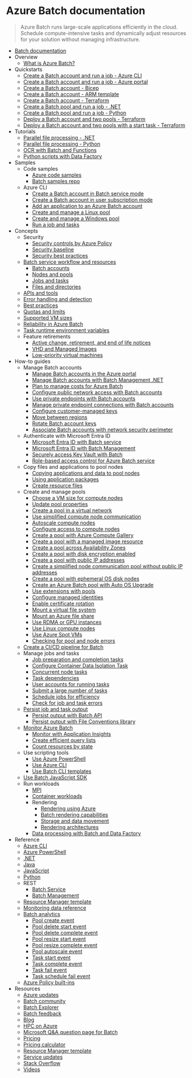 # Azure Batch documentation
> Azure Batch runs large-scale applications efficiently in the cloud. Schedule compute-intensive tasks and dynamically adjust resources for your solution without managing infrastructure.
  - [Batch documentation](https://learn.microsoft.com/en-us/azure/batch/)
  - Overview
    - [What is Azure Batch?](https://learn.microsoft.com/en-us/azure/batch/batch-technical-overview)
  - Quickstarts
    - [Create a Batch account and run a job - Azure CLI](https://learn.microsoft.com/en-us/azure/batch/quick-create-cli)
    - [Create a Batch account and run a job - Azure portal](https://learn.microsoft.com/en-us/azure/batch/quick-create-portal)
    - [Create a Batch account - Bicep](https://learn.microsoft.com/en-us/azure/batch/quick-create-bicep)
    - [Create a Batch account - ARM template](https://learn.microsoft.com/en-us/azure/batch/quick-create-template)
    - [Create a Batch account - Terraform](https://learn.microsoft.com/en-us/azure/batch/quick-create-terraform)
    - [Create a Batch pool and run a job - .NET](https://learn.microsoft.com/en-us/azure/batch/quick-run-dotnet)
    - [Create a Batch pool and run a job - Python](https://learn.microsoft.com/en-us/azure/batch/quick-run-python)
    - [Deploy a Batch account and two pools - Terraform](https://learn.microsoft.com/en-us/azure/batch/quick-deploy-batch-account-two-pools-terraform)
    - [Deploy a Batch account and two pools with a start task - Terraform](https://learn.microsoft.com/en-us/azure/batch/quick-deploy-batch-account-two-pools-start-task-terraform)
  - Tutorials
    - [Parallel file processing - .NET](https://learn.microsoft.com/en-us/azure/batch/tutorial-parallel-dotnet)
    - [Parallel file processing - Python](https://learn.microsoft.com/en-us/azure/batch/tutorial-parallel-python)
    - [OCR with Batch and Functions](https://learn.microsoft.com/en-us/azure/batch/tutorial-batch-functions)
    - [Python scripts with Data Factory](https://learn.microsoft.com/en-us/azure/batch/tutorial-run-python-batch-azure-data-factory)
  - Samples
    - Code samples
      - [Azure code samples](https://azure.microsoft.com/resources/samples/?service=batch)
      - [Batch samples repo](https://github.com/Azure-Samples/azure-batch-samples)
    - Azure CLI
      - [Create a Batch account in Batch service mode](https://learn.microsoft.com/en-us/azure/batch/scripts/batch-cli-sample-create-account)
      - [Create a Batch account in user subscription mode](https://learn.microsoft.com/en-us/azure/batch/scripts/batch-cli-sample-create-user-subscription-account)
      - [Add an application to an Azure Batch account](https://learn.microsoft.com/en-us/azure/batch/scripts/batch-cli-sample-add-application)
      - [Create and manage a Linux pool](https://learn.microsoft.com/en-us/azure/batch/scripts/batch-cli-sample-manage-linux-pool)
      - [Create and manage a Windows pool](https://learn.microsoft.com/en-us/azure/batch/scripts/batch-cli-sample-manage-windows-pool)
      - [Run a job and tasks](https://learn.microsoft.com/en-us/azure/batch/scripts/batch-cli-sample-run-job)
  - Concepts
    - Security
      - [Security controls by Azure Policy](https://learn.microsoft.com/en-us/azure/batch/security-controls-policy)
      - [Security baseline](https://learn.microsoft.com/security/benchmark/azure/baselines/batch-security-baseline?toc=/azure/batch/TOC.json)
      - [Security best practices](https://learn.microsoft.com/en-us/azure/batch/security-best-practices)
    - [Batch service workflow and resources](https://learn.microsoft.com/en-us/azure/batch/batch-service-workflow-features)
      - [Batch accounts](https://learn.microsoft.com/en-us/azure/batch/accounts)
      - [Nodes and pools](https://learn.microsoft.com/en-us/azure/batch/nodes-and-pools)
      - [Jobs and tasks](https://learn.microsoft.com/en-us/azure/batch/jobs-and-tasks)
      - [Files and directories](https://learn.microsoft.com/en-us/azure/batch/files-and-directories)
    - [APIs and tools](https://learn.microsoft.com/en-us/azure/batch/batch-apis-tools)
    - [Error handling and detection](https://learn.microsoft.com/en-us/azure/batch/error-handling)
    - [Best practices](https://learn.microsoft.com/en-us/azure/batch/best-practices)
    - [Quotas and limits](https://learn.microsoft.com/en-us/azure/batch/batch-quota-limit)
    - [Supported VM sizes](https://learn.microsoft.com/en-us/azure/batch/batch-pool-vm-sizes)
    - [Reliability in Azure Batch](https://learn.microsoft.com/en-us/azure/reliability/reliability-batch?toc=/azure/batch/toc.json&bc=/azure/batch/breadcrumb/toc.json)
    - [Task runtime environment variables](https://learn.microsoft.com/en-us/azure/batch/batch-compute-node-environment-variables)
    - Feature retirements
      - [Active change, retirement, and end of life notices](https://github.com/Azure/Batch/labels/notice)
      - [VHD and Managed Images](https://learn.microsoft.com/en-us/azure/batch/batch-custom-image-pools-to-azure-compute-gallery-migration-guide)
      - [Low-priority virtual machines](https://learn.microsoft.com/en-us/azure/batch/low-priority-vms-retirement-migration-guide)
  - How-to guides
    - Manage Batch accounts
      - [Manage Batch accounts in the Azure portal](https://learn.microsoft.com/en-us/azure/batch/batch-account-create-portal)
      - [Manage Batch accounts with Batch Management .NET](https://learn.microsoft.com/en-us/azure/batch/batch-management-dotnet)
      - [Plan to manage costs for Azure Batch](https://learn.microsoft.com/en-us/azure/batch/plan-to-manage-costs)
      - [Configure public network access with Batch accounts](https://learn.microsoft.com/en-us/azure/batch/public-network-access)
      - [Use private endpoints with Batch accounts](https://learn.microsoft.com/en-us/azure/batch/private-connectivity)
      - [Manage private endpoint connections with Batch accounts](https://learn.microsoft.com/en-us/azure/batch/manage-private-endpoint-connections)
      - [Configure customer-managed keys](https://learn.microsoft.com/en-us/azure/batch/batch-customer-managed-key)
      - [Move between regions](https://learn.microsoft.com/en-us/azure/batch/account-move)
      - [Rotate Batch account keys](https://learn.microsoft.com/en-us/azure/batch/account-key-rotation)
      - [Associate Batch accounts with network security perimeter](https://learn.microsoft.com/en-us/azure/batch/network-security-perimeter)
    - Authenticate with Microsoft Entra ID
      - [Microsoft Entra ID with Batch service](https://learn.microsoft.com/en-us/azure/batch/batch-aad-auth)
      - [Microsoft Entra ID with Batch Management](https://learn.microsoft.com/en-us/azure/batch/batch-aad-auth-management)
      - [Securely access Key Vault with Batch](https://learn.microsoft.com/en-us/azure/batch/credential-access-key-vault)
      - [Role-based access control for Azure Batch service](https://learn.microsoft.com/en-us/azure/batch/batch-role-based-access-control)
    - Copy files and applications to pool nodes
      - [Copying applications and data to pool nodes](https://learn.microsoft.com/en-us/azure/batch/batch-applications-to-pool-nodes)
      - [Using application packages](https://learn.microsoft.com/en-us/azure/batch/batch-application-packages)
      - [Create resource files](https://learn.microsoft.com/en-us/azure/batch/resource-files)
    - Create and manage pools
      - [Choose a VM size for compute nodes](https://learn.microsoft.com/en-us/azure/batch/batch-pool-vm-sizes)
      - [Update pool properties](https://learn.microsoft.com/en-us/azure/batch/batch-pool-update-properties)
      - [Create a pool in a virtual network](https://learn.microsoft.com/en-us/azure/batch/batch-virtual-network)
      - [Use simplified compute node communication](https://learn.microsoft.com/en-us/azure/batch/simplified-compute-node-communication)
      - [Autoscale compute nodes](https://learn.microsoft.com/en-us/azure/batch/batch-automatic-scaling)
      - [Configure access to compute nodes](https://learn.microsoft.com/en-us/azure/batch/pool-endpoint-configuration)
      - [Create a pool with Azure Compute Gallery](https://learn.microsoft.com/en-us/azure/batch/batch-sig-images)
      - [Create a pool with a managed image resource](https://learn.microsoft.com/en-us/azure/batch/batch-custom-images)
      - [Create a pool across Availability Zones](https://learn.microsoft.com/en-us/azure/batch/create-pool-availability-zones)
      - [Create a pool with disk encryption enabled](https://learn.microsoft.com/en-us/azure/batch/disk-encryption)
      - [Create a pool with public IP addresses](https://learn.microsoft.com/en-us/azure/batch/create-pool-public-ip)
      - [Create a simplified node communication pool without public IP addresses](https://learn.microsoft.com/en-us/azure/batch/simplified-node-communication-pool-no-public-ip)
      - [Create a pool with ephemeral OS disk nodes](https://learn.microsoft.com/en-us/azure/batch/create-pool-ephemeral-os-disk)
      - [Create an Azure Batch pool with Auto OS Upgrade](https://learn.microsoft.com/en-us/azure/batch/batch-upgrade-policy)
      - [Use extensions with pools](https://learn.microsoft.com/en-us/azure/batch/create-pool-extensions)
      - [Configure managed identities](https://learn.microsoft.com/en-us/azure/batch/managed-identity-pools)
      - [Enable certificate rotation](https://learn.microsoft.com/en-us/azure/batch/automatic-certificate-rotation)
      - [Mount a virtual file system](https://learn.microsoft.com/en-us/azure/batch/virtual-file-mount)
      - [Mount an Azure file share](https://learn.microsoft.com/en-us/azure/batch/pool-file-shares)
      - [Use RDMA or GPU instances](https://learn.microsoft.com/en-us/azure/batch/batch-pool-compute-intensive-sizes)
      - [Use Linux compute nodes](https://learn.microsoft.com/en-us/azure/batch/batch-linux-nodes)
      - [Use Azure Spot VMs](https://learn.microsoft.com/en-us/azure/batch/batch-spot-vms)
      - [Checking for pool and node errors](https://learn.microsoft.com/en-us/azure/batch/batch-pool-node-error-checking)
    - [Create a CI/CD pipeline for Batch](https://learn.microsoft.com/en-us/azure/batch/batch-ci-cd)
    - Manage jobs and tasks
      - [Job preparation and completion tasks](https://learn.microsoft.com/en-us/azure/batch/batch-job-prep-release)
      - [Configure Container Data Isolation Task](https://learn.microsoft.com/en-us/azure/batch/batch-container-isolation-task)
      - [Concurrent node tasks](https://learn.microsoft.com/en-us/azure/batch/batch-parallel-node-tasks)
      - [Task dependencies](https://learn.microsoft.com/en-us/azure/batch/batch-task-dependencies)
      - [User accounts for running tasks](https://learn.microsoft.com/en-us/azure/batch/batch-user-accounts)
      - [Submit a large number of tasks](https://learn.microsoft.com/en-us/azure/batch/large-number-tasks)
      - [Schedule jobs for efficiency](https://learn.microsoft.com/en-us/azure/batch/batch-job-schedule)
      - [Check for job and task errors](https://learn.microsoft.com/en-us/azure/batch/batch-job-task-error-checking)
    - [Persist job and task output](https://learn.microsoft.com/en-us/azure/batch/batch-task-output)
      - [Persist output with Batch API](https://learn.microsoft.com/en-us/azure/batch/batch-task-output-files)
      - [Persist output with File Conventions library](https://learn.microsoft.com/en-us/azure/batch/batch-task-output-file-conventions)
    - [Monitor Azure Batch](https://learn.microsoft.com/en-us/azure/batch/monitor-batch)
      - [Monitor with Application Insights](https://learn.microsoft.com/en-us/azure/batch/monitor-application-insights)
      - [Create efficient query lists](https://learn.microsoft.com/en-us/azure/batch/batch-efficient-list-queries)
      - [Count resources by state](https://learn.microsoft.com/en-us/azure/batch/batch-get-resource-counts)
    - Use scripting tools
      - [Use Azure PowerShell](https://learn.microsoft.com/en-us/azure/batch/batch-powershell-cmdlets-get-started)
      - [Use Azure CLI](https://learn.microsoft.com/en-us/azure/batch/batch-cli-get-started)
      - [Use Batch CLI templates](https://learn.microsoft.com/en-us/azure/batch/batch-cli-templates)
    - [Use Batch JavaScript SDK](https://learn.microsoft.com/en-us/azure/batch/batch-js-get-started)
    - Run workloads
      - [MPI](https://learn.microsoft.com/en-us/azure/batch/batch-mpi)
      - [Container workloads](https://learn.microsoft.com/en-us/azure/batch/batch-docker-container-workloads)
      - Rendering
        - [Rendering using Azure](https://learn.microsoft.com/en-us/azure/batch/batch-rendering-service)
        - [Batch rendering capabilities](https://learn.microsoft.com/en-us/azure/batch/batch-rendering-functionality)
        - [Storage and data movement](https://learn.microsoft.com/en-us/azure/batch/batch-rendering-storage-data-movement)
        - [Rendering architectures](https://learn.microsoft.com/en-us/azure/batch/batch-rendering-architectures)
      - [Data processing with Batch and Data Factory](https://learn.microsoft.com/en-us/azure/data-factory/transform-data-using-dotnet-custom-activity?toc=/azure/batch/toc.json)
  - Reference
    - [Azure CLI](https://learn.microsoft.com/cli/azure/batch)
    - [Azure PowerShell](https://learn.microsoft.com/powershell/module/az.batch/)
    - [.NET](https://learn.microsoft.com/dotnet/api/overview/azure/batch)
    - [Java](https://learn.microsoft.com/java/api/overview/azure/batch)
    - [JavaScript](https://learn.microsoft.com/javascript/api/overview/azure/batch)
    - [Python](https://learn.microsoft.com/python/api/overview/azure/batch)
    - REST
      - [Batch Service](https://learn.microsoft.com/rest/api/batchservice/)
      - [Batch Management](https://learn.microsoft.com/rest/api/batchmanagement/)
    - [Resource Manager template](https://learn.microsoft.com/azure/templates/microsoft.batch/allversions)
    - [Monitoring data reference](https://learn.microsoft.com/en-us/azure/batch/monitor-batch-reference)
    - [Batch analytics](https://learn.microsoft.com/en-us/azure/batch/batch-analytics)
      - [Pool create event](https://learn.microsoft.com/en-us/azure/batch/batch-pool-create-event)
      - [Pool delete start event](https://learn.microsoft.com/en-us/azure/batch/batch-pool-delete-start-event)
      - [Pool delete complete event](https://learn.microsoft.com/en-us/azure/batch/batch-pool-delete-complete-event)
      - [Pool resize start event](https://learn.microsoft.com/en-us/azure/batch/batch-pool-resize-start-event)
      - [Pool resize complete event](https://learn.microsoft.com/en-us/azure/batch/batch-pool-resize-complete-event)
      - [Pool autoscale event](https://learn.microsoft.com/en-us/azure/batch/batch-pool-autoscale-event)
      - [Task start event](https://learn.microsoft.com/en-us/azure/batch/batch-task-start-event)
      - [Task complete event](https://learn.microsoft.com/en-us/azure/batch/batch-task-complete-event)
      - [Task fail event](https://learn.microsoft.com/en-us/azure/batch/batch-task-fail-event)
      - [Task schedule fail event](https://learn.microsoft.com/en-us/azure/batch/batch-task-schedule-fail-event)
    - [Azure Policy built-ins](https://learn.microsoft.com/en-us/azure/batch/policy-reference)
  - Resources
    - [Azure updates](https://azure.microsoft.com/updates/)
    - [Batch community](https://github.com/Azure/Batch)
    - [Batch Explorer](https://azure.github.io/BatchExplorer/)
    - [Batch feedback](https://feedback.azure.com/d365community/forum/7462aa60-0c25-ec11-b6e6-000d3a4f07b8)
    - [Blog](https://learn.microsoft.com/archive/blogs/windowshpc/)
    - [HPC on Azure](https://learn.microsoft.com/azure/architecture/topics/high-performance-computing)
    - [Microsoft Q&A question page for Batch](https://learn.microsoft.com/answers/topics/azure-batch.html)
    - [Pricing](https://azure.microsoft.com/pricing/details/batch/)
    - [Pricing calculator](https://azure.microsoft.com/pricing/calculator/)
    - [Resource Manager template](https://learn.microsoft.com/azure/templates/microsoft.batch/batchaccounts)
    - [Service updates](https://azure.microsoft.com/updates/?product=batch&updatetype=&platform=)
    - [Stack Overflow](https://stackoverflow.com/questions/tagged/azure-batch)
    - [Videos](https://azure.microsoft.com/documentation/videos/index/?services=batch)
